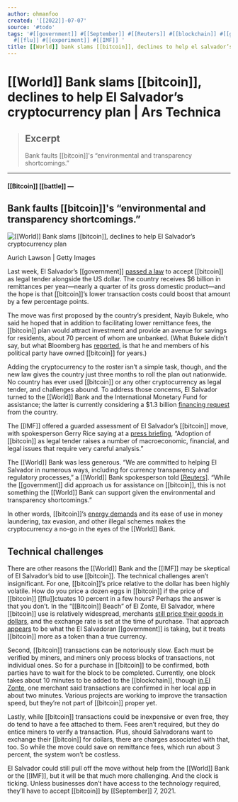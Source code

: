 ```yaml
---
author: ohmanfoo
created: '[[2022]]-07-07'
source: '#todo'
tags: '#[[government]] #[[September]] #[[Reuters]] #[[blockchain]] #[[gold]] #[[battle]] #[[World]] #[[bitcoin]] #[[Bitcoin]]
  #[[flu]] #[[experiment]] #[[IMF]] '
title: [[World]] bank slams [[bitcoin]], declines to help el salvador’s cryptocurrency plan.md
---
```


# [[World]] Bank slams [[bitcoin]], declines to help El Salvador’s cryptocurrency plan | Ars Technica

> ## Excerpt
> Bank faults [[bitcoin]]'s “environmental and transparency shortcomings.”

---
#### [[Bitcoin]] [[battle]] —

## Bank faults [[bitcoin]]'s “environmental and transparency shortcomings.”

![[[World]] Bank slams [[bitcoin]], declines to help El Salvador’s cryptocurrency plan](https://cdn.arstechnica.net/wp-content/uploads/2021/05/[[bitcoin]]-meltdown-800x450.jpg)

Aurich Lawson | Getty Images

Last week, El Salvador’s [[government]] [passed a law](https://arstechnica.com/tech-policy/2021/06/[[bitcoin]]-now-legal-tender-in-el-salvador-first-nation-to-adopt-cryptocurrency/) to accept [[bitcoin]] as legal tender alongside the US dollar. The country receives $6 billion in remittances per year—nearly a quarter of its gross domestic product—and the hope is that [[bitcoin]]’s lower transaction costs could boost that amount by a few percentage points.

The move was first proposed by the country’s president, Nayib Bukele, who said he hoped that in addition to facilitating lower remittance fees, the [[bitcoin]] plan would attract investment and provide an avenue for savings for residents, about 70 percent of whom are unbanked. (What Bukele didn’t say, but what Bloomberg has [reported](https://www.bloomberg.com/news/features/2021-06-17/world-s-biggest-[[bitcoin]]-[[experiment]]-is-a-surf-town-in-el-salvador), is that he and members of his political party have owned [[bitcoin]] for years.)

Adding the cryptocurrency to the roster isn’t a simple task, though, and the new law gives the country just three months to roll the plan out nationwide. No country has ever used [[bitcoin]] or any other cryptocurrency as legal tender, and challenges abound. To address those concerns, El Salvador turned to the [[World]] Bank and the International Monetary Fund for assistance; the latter is currently considering a $1.3 billion [financing request](https://www.reuters.com/article/us-el-salvador-economy-exclusive/exclusive-el-salvador-seeks-imf-funding-sees-[[gold]]en-opportunity-for-economy-says-finance-minister-idUSKBN2AW1GV) from the country.

The [[IMF]] offered a guarded assessment of El Salvador’s [[bitcoin]] move, with spokesperson Gerry Rice saying at a [press briefing](https://www.reuters.com/business/finance/imf-sees-legal-economic-issues-with-el-salvador-[[bitcoin]]-move-2021-06-10/), “Adoption of [[bitcoin]] as legal tender raises a number of macroeconomic, financial, and legal issues that require very careful analysis.” 

The [[World]] Bank was less generous. “We are committed to helping El Salvador in numerous ways, including for currency transparency and regulatory processes,” a [[World]] Bank spokesperson told [[Reuters]](https://www.reuters.com/business/el-salvador-keep-dollar-legal-tender-seeks-world-bank-help-with-[[bitcoin]]-2021-06-16/). “While the [[government]] did approach us for assistance on [[bitcoin]], this is not something the [[World]] Bank can support given the environmental and transparency shortcomings.”

In other words, [[bitcoin]]’s [energy demands](https://arstechnica.com/tech-policy/2021/05/private-equity-firm-revives-zombie-fossil-fuel-power-plant-to-mine-[[bitcoin]]/) and its ease of use in money laundering, tax evasion, and other illegal schemes makes the cryptocurrency a no-go in the eyes of the [[World]] Bank.

## Technical challenges 

There are other reasons the [[World]] Bank and the [[IMF]] may be skeptical of El Salvador’s bid to use [[bitcoin]]. The technical challenges aren’t insignificant. For one, [[bitcoin]]’s price relative to the dollar has been highly volatile. How do you price a dozen eggs in [[bitcoin]] if the price of [[bitcoin]] [[flu]]ctuates 10 percent in a few hours? Perhaps the answer is that you don’t. In the “[[Bitcoin]] Beach” of El Zonte, El Salvador, where [[bitcoin]] use is relatively widespread, merchants [still price their goods in dollars](https://www.bloomberg.com/news/features/2021-06-17/world-s-biggest-[[bitcoin]]-[[experiment]]-is-a-surf-town-in-el-salvador), and the exchange rate is set at the time of purchase. That approach [appears](https://www.washingtonpost.com/world/2021/06/12/el-salvador-[[bitcoin]]-volcano-faq/) to be what the El Salvadoran [[government]] is taking, but it treats [[bitcoin]] more as a token than a true currency. 

Second, [[bitcoin]] transactions can be notoriously slow. Each must be verified by miners, and miners only process blocks of transactions, not individual ones. So for a purchase in [[bitcoin]] to be confirmed, both parties have to wait for the block to be completed. Currently, one block takes about 10 minutes to be added to the [[blockchain]], though [in El Zonte](https://www.usatoday.com/story/tech/2021/06/11/[[bitcoin]]-beach-el-salvador-glimpse-cryptocurrency-economy/7651287002/), one merchant said transactions are confirmed in her local app in about two minutes. Various projects are working to improve the transaction speed, but they’re not part of [[bitcoin]] proper yet.

Lastly, while [[bitcoin]] transactions could be inexpensive or even free, they do tend to have a fee attached to them. Fees aren’t required, but they do entice miners to verify a transaction. Plus, should Salvadorans want to exchange their [[bitcoin]] for dollars, there are charges associated with that, too. So while the move could save on remittance fees, which run about 3 percent, the system won’t be costless.

El Salvador could still pull off the move without help from the [[World]] Bank or the [[IMF]], but it will be that much more challenging. And the clock is ticking. Unless businesses don’t have access to the technology required, they’ll have to accept [[bitcoin]] by [[September]] 7, 2021.